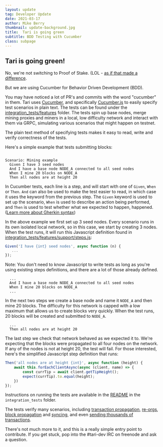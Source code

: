 ```yaml
---
layout: update
tag: Developer Update
date: 2021-03-17
author: Mike Berry
thumbnail: update-background.jpg
title:  Tari is going green
subtitle: BDD Testing with Cucumber
class: subpage
---
```


## Tari is going green!
No, we're not switching to Proof of Stake. (LOL - [as if that made a difference](https://www.truthcoin.info/blog/pow-cheapest).

But we are using Cucumber for Behavior Driven Development (BDD).

You may have noticed a lot of PR's and commits with the word "cucumber" in them. Tari uses [Cucumber](https://cucumber.io/), and specifically [Cucumber.js](https://github.com/cucumber/cucumber-js) to easily specify test scenarios in plain text. The tests can be found under the [integration_tests/features](https://github.com/tari-project/tari/tree/development/integration_tests/features) folder. The tests spin up base nodes, merge mining proxies and miners in a local, low difficulty network and interact with them via GRPC, simulating various scenarios that might happen on testnet.

The plain text method of specifying tests makes it easy to read, write and verify correctness of the tests.

Here's a simple example that tests submitting blocks:

```gherkin

Scenario: Mining example
  Given I have 3 seed nodes
  And I have a base node NODE_A connected to all seed nodes
  When I mine 20 blocks on NODE_A
  Then all nodes are at height 20

```

In Cucumber tests, each line is a step, and will start with one of `Given`, `When` or `Then`. `And` can also be used to make the test easier to read, in which case it 
uses the keyword from the previous step. The `Given` keyword is used to set up the scenario, `When` is used to describe an action being performed, and `Then` is used to test 
whether what we expected to happen, happened. ([Learn more about Gherkin syntax](https://cucumber.io/docs/gherkin/reference/))

In the above example we first set up 3 seed nodes. Every scenario runs in its own isolated local network, so in this case, we start by creating 3 nodes.
When the test runs, it will run this Javascript definition found in [integration_tests/features/support/steps.js](https://github.com/tari-project/tari/blob/development/integration_tests/features/support/steps.js):

```javascript
Given('I have {int} seed nodes', async function (n) {
   ...
});
```

Note: You don't need to know Javascript to write tests as long as you're using existing steps definitions, and there are a lot of those already defined. 


```gherkin
  ...
  And I have a base node NODE_A connected to all seed nodes
  When I mine 20 blocks on NODE_A
  ...
```

In the next two steps we create a base node and name it `NODE_A` and then mine 20 blocks. The difficulty for this network is capped with a low maximum that allows us to create
blocks very quickly. When the test runs, 20 blocks will be created and submitted to `NODE_A`. 


```gherkin
  ...
  Then all nodes are at height 20
```

The last step we check that network behaved as we expected it to. We're expecting that the blocks were propagated to all four nodes on the network. If any of the nodes is not at height 20, the test will fail. For those interested, here's the simplified Javascript step definition that runs:

```javascript
Then('all nodes are at height {int}', async function (height) {
    await this.forEachClientAsync(async (client, name) => {
        const currTip = await client.getTipHeight();
        expect(currTip).to.equal(height);
    })
});

```

Instructions on running the tests are available in the [README](https://github.com/tari-project/tari/tree/development/integration_tests) in the `integration_tests` folder.

The tests verify many scenarios, including [transaction propagation](https://github.com/tari-project/tari/blob/development/integration_tests/features/Mempool.feature), [re-orgs](https://github.com/tari-project/tari/blob/development/integration_tests/features/Reorgs.feature), [block propagation](https://github.com/tari-project/tari/blob/development/integration_tests/features/Propagation.feature) and [syncing](https://github.com/tari-project/tari/blob/development/integration_tests/features/Sync.feature),  and even [sending thousands of transactions](https://github.com/tari-project/tari/blob/development/integration_tests/features/StressTest.feature).

There's not much more to it, and this is a really simple entry point to contribute. If you get stuck, pop into the #tari-dev IRC on freenode and ask a question.
